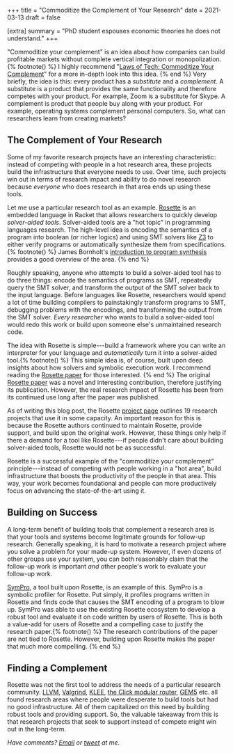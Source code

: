 +++
title = "Commoditize the Complement of Your Research"
date = 2021-03-13
draft = false

[extra]
summary = "PhD student espouses economic theories he does not understand."
+++

"Commoditize your complement" is an idea about how companies can build profitable
markets without complete vertical integration or monopolization.{% footnote() %}
I highly recommend "[Laws of Tech: Commoditize Your Complement](https://www.gwern.net/Complement)" for a more
in-depth look into this idea.
{% end %}
Very briefly, the idea is this: every product has a *substitute* and a *complement*.
A substitute is a product that provides the same functionality and therefore
competes with your product.
For example, Zoom is a substitute for Skype.
A complement is product that people buy along with your product.
For example, operating systems complement personal computers.
So, what can researchers learn from creating markets?

## The Complement of Your Research

Some of my favorite research projects have an interesting characteristic:
instead of competing with people in a hot research area, these projects build
the infrastructure that everyone needs to use.
Over time, such projects win out in terms of research impact and ability to
do novel research because *everyone* who does research in that area ends up
using these tools.

Let me use a particular research tool as an example.
[Rosette][] is an embedded language in Racket that allows researchers to quickly
develop *solver-aided tools*.
Solver-aided tools are a "hot topic" in programming languages research.
The high-level idea is encoding the semantics of a program into boolean (or richer
logics) and using SMT solvers like [Z3][] to either verify programs or
automatically synthesize them from specifications.{% footnote() %}
James Bornholt's [introduction to program synthesis](https://blog.sigplan.org/2019/07/31/program-synthesis-in-2019/) provides a good overview of
the area.
{% end %}

Roughly speaking, anyone who attempts to build a solver-aided tool has to do
three things: encode the semantics of programs as SMT, repeatedly query
the SMT solver, and transform the output of the SMT solver back to the input
language.
Before languages like Rosette, researchers would spend a lot of time building
compilers to painstakingly transform programs to SMT, debugging problems with
the encodings, and transforming the output from the SMT solver.
*Every researcher* who wants to build a solver-aided tool would redo this work
or build upon someone else's unmaintained research code.

The idea with Rosette is simple---build a framework where you can write an
interpreter for your language and *automatically* turn it into a solver-aided
tool.{% footnote() %}
This simple idea is, of course, built upon deep insights about how solvers
and symbolic execution work.
I recommend reading the [Rosette paper][rose-paper] for those
interested.
{% end %}
The original [Rosette paper][rose-paper] was a novel and interesting contribution,
therefore justifying its publication.
However, the real research impact of Rosette has been from its continued use
long after the paper was published.

As of writing this blog post, the Rosette [project page][rose-proj] outlines
19 research projects that use it in some capacity.
An important reason for this is because the Rosette authors continued to
maintain Rosette, provide support, and build upon the original work.
However, these things only help if there a demand for a tool like Rosette---if
people didn't care about building solver-aided tools, Rosette would not be as
successful.

Rosette is a successful example of the "commoditize your complement"
principle---instead of competing with people working in a "hot area", build
infrastructure that boosts the productivity of the people in that area.
This way, your work becomes foundational and people can more productively focus
on advancing the state-of-the-art using it.

## Building on Success

A long-term benefit of building tools that complement a research area is that
your tools and systems become legitimate grounds for follow-up research.
Generally speaking, it is hard to motivate a research project where you solve a
problem for your made-up system.
However, if even dozens of other groups use your system, you can both
reasonably claim that the follow-up work is important *and* other people's work
to evaluate your follow-up work.

[SymPro][], a tool built upon Rosette, is an example of this.
SymPro is a symbolic profiler for Rosette.
Put simply, it profiles programs written in Rosette and finds code that causes
the SMT encoding of a program to blow up.
SymPro was able to use the existing Rosette ecosystem to develop a robust tool
and evaluate it on code written by users of Rosette.
This is both a value-add for users of Rosette and a compelling case to justify
the research paper.{% footnote() %}
The research contributions of the paper are not tied to Rosette.
However, building upon Rosette makes the paper that much more compelling.
{% end %}

## Finding a Complement

Rosette was not the first tool to address the needs of a particular research
community.
[LLVM][], [Valgrind][], [KLEE][], [the Click modular router][click-router], [GEM5][] etc. all found research areas where people
were desperate to build tools but had no good infrastructure.
All of them capitalized on this need by building robust tools and providing
support.
So, the valuable takeaway from this is that research projects that seek to
support instead of compete might win out in the long-term.

_Have comments? [Email](mailto:rachit.nigam12@gmail.com) or [tweet](https://twitter.com/notypes) at me._

[rose-proj]: http://emina.github.io/rosette/apps.html
[sympro]: https://unsat.cs.washington.edu/projects/sympro/
[llvm]:https://unsat.cs.washington.edu/projects/sympro/
[Valgrind]: https://valgrind.org/
[klee]: https://klee.github.io/
[z3]: https://github.com/Z3Prover/z3
[rosette]: http://emina.github.io/rosette/
[gem5]: https://www.gem5.org/
[click-router]: https://pdos.csail.mit.edu/papers/click:tocs00/paper.pdf
[rose-paper]: https://homes.cs.washington.edu/~bodik/ucb/Files/2014/rosette-pldi2014.pdf